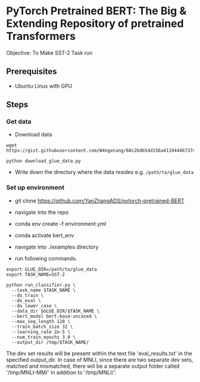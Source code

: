 # PyTorch Pretrained BERT: The Big & Extending Repository of pretrained Transformers

Objective: To Make SST-2 Task run

## Prerequisites
- Ubuntu Linux with GPU

## Steps

### Get data



- Download data

```shell
wget https://gist.githubusercontent.com/W4ngatang/60c2bdb54d156a41194446737ce03e2e/raw/17b8dd0d724281ed7c3b2aeeda662b92809aadd5/download_glue_data.py

python download_glue_data.py
```

- Write down the directory where the data resides e.g. `/path/to/glue_data`

### Set up environment

- git clone https://github.com/YanZhangADS/pytorch-pretrained-BERT

- navigate into the repo

- conda env create -f environment.yml

- conda activate bert_env

- navigate into ./examples directory

- run following commands.

```shell
export GLUE_DIR=/path/to/glue_data
export TASK_NAME=SST-2

python run_classifier.py \
  --task_name $TASK_NAME \
  --do_train \
  --do_eval \
  --do_lower_case \
  --data_dir $GLUE_DIR/$TASK_NAME \
  --bert_model bert-base-uncased \
  --max_seq_length 128 \
  --train_batch_size 32 \
  --learning_rate 2e-5 \
  --num_train_epochs 3.0 \
  --output_dir /tmp/$TASK_NAME/
```
The dev set results will be present within the text file 'eval_results.txt' in the specified output_dir. In case of MNLI, since there are two separate dev sets, matched and mismatched, there will be a separate output folder called '/tmp/MNLI-MM/' in addition to '/tmp/MNLI/'.

